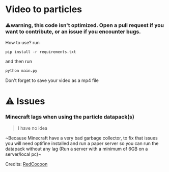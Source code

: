 # Video to particles
### ⚠️warning, this code isn't optimized. Open a pull request if you want to contribute, or an issue if you encounter bugs.
How to use? run
```shell
pip install -r requirements.txt
```
and then run
```python
python main.py
```
Don't forget to save your video as a mp4 file

# ⚠️ Issues

### Minecraft lags when using the particle datapack(s)
> I have no idea

~Because Minecraft have a very bad garbage collector, to fix that issues you will need optifine installed and run a paper server so you can run the datapack without any lag (Run a server with a minimum of 6GB on a server/local pc)~

Credits:
[RedCocoon](https://github.com/RedCocoon/PythonSiphon/blob/main/minecraft-tools/image_to_particles_converter.py)
